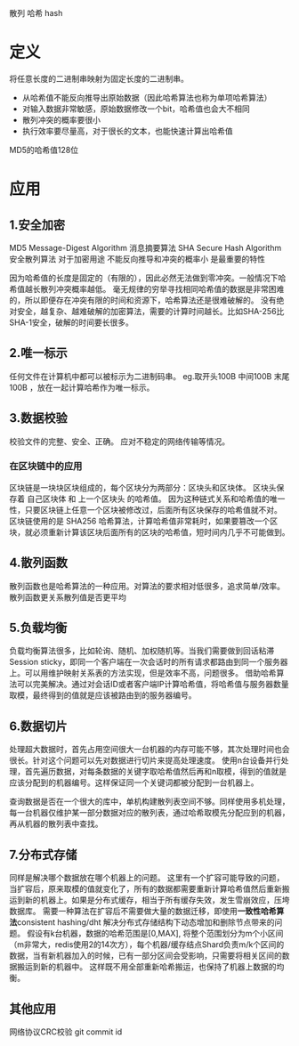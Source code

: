 散列 哈希 hash

# 定义

将任意长度的二进制串映射为固定长度的二进制串。

- 从哈希值不能反向推导出原始数据（因此哈希算法也称为单项哈希算法）
- 对输入数据非常敏感，原始数据修改一个bit，哈希值也会大不相同
- 散列冲突的概率要很小
- 执行效率要尽量高，对于很长的文本，也能快速计算出哈希值

MD5的哈希值128位

# 应用

## 1.安全加密

MD5 Message-Digest Algorithm 消息摘要算法 
SHA Secure Hash Algorithm 安全散列算法 
对于加密用途 不能反向推导和冲突的概率小 是最重要的特性

因为哈希值的长度是固定的（有限的），因此必然无法做到零冲突。一般情况下哈希值越长散列冲突概率越低。 
毫无规律的穷举寻找相同哈希值的数据是非常困难的，所以即便存在冲突有限的时间和资源下，哈希算法还是很难破解的。 
没有绝对安全，越复杂、越难破解的加密算法，需要的计算时间越长。比如SHA-256比SHA-1安全，破解的时间要长很多。

## 2.唯一标示

任何文件在计算机中都可以被标示为二进制码串。 
eg.取开头100B 中间100B 末尾100B ，放在一起计算哈希作为唯一标示。

## 3.数据校验

校验文件的完整、安全、正确。 
应对不稳定的网络传输等情况。

### 在区块链中的应用

区块链是一块块区块组成的，每个区块分为两部分：区块头和区块体。 
区块头保存着 自己区块体 和 上一个区块头 的哈希值。 
因为这种链式关系和哈希值的唯一性，只要区块链上任意一个区块被修改过，后面所有区块保存的哈希值就不对。 
区块链使用的是 SHA256 哈希算法，计算哈希值非常耗时，如果要篡改一个区块，就必须重新计算该区块后面所有的区块的哈希值，短时间内几乎不可能做到。

## 4.散列函数

散列函数也是哈希算法的一种应用。对算法的要求相对低很多，追求简单/效率。 
散列函数更关系散列值是否更平均

## 5.负载均衡

负载均衡算法很多，比如轮询、随机、加权随机等。当我们需要做到回话粘滞Session sticky，即同一个客户端在一次会话时的所有请求都路由到同一个服务器上。可以用维护映射关系表的方法实现，但是效率不高，问题很多。 
借助哈希算法可以完美解决。通过对会话ID或者客户端IP计算哈希值，将哈希值与服务器数量取模，最终得到的值就是应该被路由到的服务器编号。

## 6.数据切片

处理超大数据时，首先占用空间很大一台机器的内存可能不够，其次处理时间也会很长。针对这个问题可以先对数据进行切片来提高处理速度。 
使用n台设备并行处理，首先遍历数据，对每条数据的关键字取哈希值然后再和n取模，得到的值就是应该分配到的机器编号。这样保证同一个关键词都被分配到一台机器上。

查询数据是否在一个很大的库中，单机构建散列表空间不够。同样使用多机处理，每一台机器仅维护某一部分数据对应的散列表，通过哈希取模先分配应到的机器，再从机器的散列表中查找。

## 7.分布式存储

同样是解决哪个数据放在哪个机器上的问题。 
这里有一个扩容可能导致的问题，当扩容后，原来取模的值就变化了，所有的数据都需要重新计算哈希值然后重新搬运到新的机器上。如果是分布式缓存，相当于所有缓存失效，发生雪崩效应，压垮数据库。 
需要一种算法在扩容后不需要做大量的数据迁移，即使用**一致性哈希算法**consistent hashing/dht 解决分布式存储结构下动态增加和删除节点带来的问题。 
假设有k台机器，数据的哈希范围是[0,MAX], 将整个范围划分为m个小区间（m非常大，redis使用2的14次方），每个机器/缓存结点Shard负责m/k个区间的数据，当有新机器加入的时候，已有一部分区间会受影响，只需要将相关区间的数据搬运到新的机器中。 这样既不用全部重新哈希搬运，也保持了机器上数据的均衡。 


## 其他应用

网络协议CRC校验 git commit id